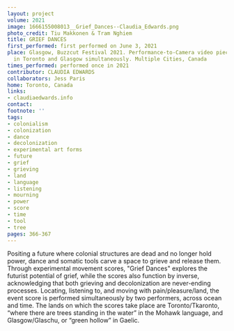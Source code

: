 ```yaml
---
layout: project
volume: 2021
image: 1666155008013__Grief_Dances--Claudia_Edwards.png
photo_credit: Tiu Makkonen & Tram Nghiem
title: GRIEF DANCES
first_performed: first performed on June 3, 2021
place: Glasgow, Buzzcut Festival 2021. Performance-to-Camera video piece, performed
  in Toronto and Glasgow simultaneously. Multiple Cities, Canada
times_performed: performed once in 2021
contributor: CLAUDIA EDWARDS
collaborators: Jess Paris
home: Toronto, Canada
links:
- claudiaedwards.info
contact:
footnote: ''
tags:
- colonialism
- colonization
- dance
- decolonization
- experimental art forms
- future
- grief
- grieving
- land
- language
- listening
- mourning
- power
- score
- time
- tool
- tree
pages: 366-367
---
```


Positing a future where colonial structures are dead and no longer hold power, dance and somatic tools carve a space to grieve and release them. Through experimental movement scores, "Grief Dances" explores the futurist potential of grief, while the scores also function by inverse, acknowledging that both grieving and decolonization are never-ending processes. Locating, listening to, and moving with pain/pleasure/land, the event score is performed simultaneously by two performers, across ocean and time. The lands on which the scores take place are Toronto/Tkaronto, “where there are trees standing in the water” in the Mohawk language, and Glasgow/Glaschu, or “green hollow” in Gaelic.